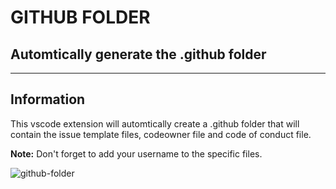 # GITHUB FOLDER
## Automtically generate the .github folder
-------------------
## Information

This vscode extension will automtically create a .github folder that will contain the issue template files, codeowner file and code of conduct file.

**Note:** Don't forget to add your username to the specific files.

![github-folder](https://media.giphy.com/media/JRCnf848hWediiYPkz/giphy.gif)